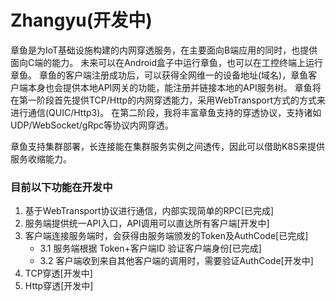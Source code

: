 # Zhangyu(开发中)

章鱼是为IoT基础设施构建的内网穿透服务，在主要面向B端应用的同时，也提供面向C端的能力。
未来可以在Android盒子中运行章鱼，也可以在工控终端上运行章鱼。
章鱼的客户端注册成功后，可以获得全网维一的设备地址(域名)，章鱼客户端本身也会提供本地API网关的功能，能注册并链接本地的API服务树。
章鱼将在第一阶段首先提供TCP/Http的内网穿透能力，采用WebTransport方式的方式来进行通信(QUIC/Http3)。
在第二阶段，我将丰富章鱼支持的穿透协议，支持诸如UDP/WebSocket/gRpc等协议内网穿透。

章鱼支持集群部署，长连接能在集群服务实例之间透传，因此可以借助K8S来提供服务收缩能力。

### 目前以下功能在开发中
1. 基于WebTransport协议进行通信，内部实现简单的RPC[已完成]
2. 服务端提供统一API入口，API调用可以直达所有客户端[开发中]
3. 客户端连接服务端时，会获得由服务端颁发的Token及AuthCode[已完成]
   - 3.1 服务端根据 Token+客户端ID 验证客户端身份[已完成]
   - 3.2 客户端收到来自其他客户端的调用时，需要验证AuthCode[开发中]
4. TCP穿透[开发中]
5. Http穿透[开发中]

